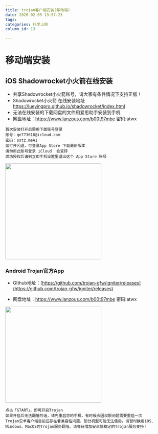 ```yaml
---
title: trojan客户端安装(移动端)
date: 2020-02-05 13:57:23
tags:
categories: 科学上网
column_id: 13

---
```


# 移动端安装

## iOS Shadowrocket小火箭在线安装

- 共享Shadowrocket小火箭账号，请大家有条件情况下支持正版！
- Shadowrocket小火箭 在线安装地址 https://lueyingpro.github.io/shadowrocket/index.html
- 无法在线安装的下载网盘的文件用爱思助手安装到手机
- 网盘地址：https://www.lanzous.com/b00t97mbe 密码:atwx

```
首次安装打开后需用下面账号登录
账号：qe773618@icloud.com
密码：sstz.meA1
如打开闪退，可登录App Store 下载最新版本
请勿用此账号登录 iCloud  会变砖
成功授权后请到立即手机设置里退出这个 App Store 账号
```



<img src="https://gitee.com/zz16/upic/raw/master/2020/02/1580880849930.jpg" style="width:300px;" />

### Android Trojan官方App

- GIthub地址：[https://github.com/trojan-gfw/igniter/releases](https://github.com/trojan-gfw/igniter/releases)

- 网盘地址：https://www.lanzous.com/b00t97mbe 密码:atwx

<img src="https://gitee.com/zz16/upic/raw/master/2020/02/1580881355099.jpg" style="width:300px;" />

```
点击「START」，即可开启Trojan
如果开启后无法翻墙的话，请先重启您的手机，有时候会因权限问题需要重启一次
Trojan安卓客户端目前还存在着兼容性问题，部分机型可能无法使用。请暂时换用iOS、Windows、MacOS的Trojan服务翻墙。请等待增加安卓端稳定的Trojan服务支持！
```

